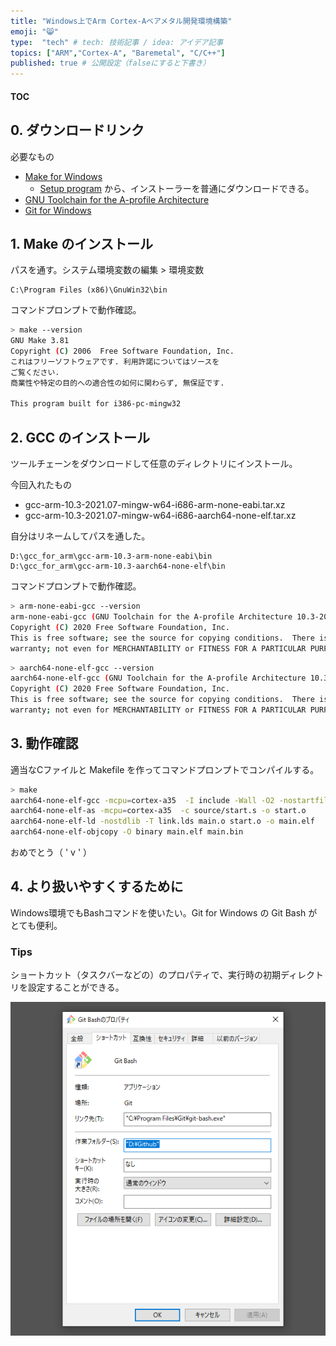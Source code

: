 ```yaml
---
title: "Windows上でArm Cortex-Aベアメタル開発環境構築"
emoji: "😸"
type:  "tech" # tech: 技術記事 / idea: アイデア記事
topics: ["ARM","Cortex-A", "Baremetal", "C/C++"]
published: true # 公開設定（falseにすると下書き）
---
```


#### TOC


## 0. ダウンロードリンク

必要なもの

* [Make for Windows](http://gnuwin32.sourceforge.net/packages/make.htm)
  * [Setup program](http://gnuwin32.sourceforge.net/downlinks/make.php) から、インストーラーを普通にダウンロードできる。
* [GNU Toolchain for the A-profile Architecture](https://developer.arm.com/tools-and-software/open-source-software/developer-tools/gnu-toolchain/gnu-a/downloads)
* [Git for Windows](https://gitforwindows.org/)


## 1. Make のインストール

パスを通す。システム環境変数の編集 > 環境変数

```:Path(e.g.
C:\Program Files (x86)\GnuWin32\bin
```

コマンドプロンプトで動作確認。

```Bash
> make --version
GNU Make 3.81
Copyright (C) 2006  Free Software Foundation, Inc.
これはフリーソフトウェアです. 利用許諾についてはソースを
ご覧ください.
商業性や特定の目的への適合性の如何に関わらず, 無保証です.

This program built for i386-pc-mingw32
```


## 2. GCC のインストール

ツールチェーンをダウンロードして任意のディレクトリにインストール。

今回入れたもの

* gcc-arm-10.3-2021.07-mingw-w64-i686-arm-none-eabi.tar.xz
* gcc-arm-10.3-2021.07-mingw-w64-i686-aarch64-none-elf.tar.xz

自分はリネームしてパスを通した。

```:Path(e.g.
D:\gcc_for_arm\gcc-arm-10.3-arm-none-eabi\bin
D:\gcc_for_arm\gcc-arm-10.3-aarch64-none-elf\bin
```

コマンドプロンプトで動作確認。

```Bash
> arm-none-eabi-gcc --version
arm-none-eabi-gcc (GNU Toolchain for the A-profile Architecture 10.3-2021.07 (arm-10.29)) 10.3.1 20210621
Copyright (C) 2020 Free Software Foundation, Inc.
This is free software; see the source for copying conditions.  There is NO
warranty; not even for MERCHANTABILITY or FITNESS FOR A PARTICULAR PURPOSE.
```

```Bash
> aarch64-none-elf-gcc --version
aarch64-none-elf-gcc (GNU Toolchain for the A-profile Architecture 10.3-2021.07 (arm-10.29)) 10.3.1 20210621
Copyright (C) 2020 Free Software Foundation, Inc.
This is free software; see the source for copying conditions.  There is NO
warranty; not even for MERCHANTABILITY or FITNESS FOR A PARTICULAR PURPOSE.
```


## 3. 動作確認

適当なCファイルと Makefile を作ってコマンドプロンプトでコンパイルする。

```Bash
> make
aarch64-none-elf-gcc -mcpu=cortex-a35  -I include -Wall -O2 -nostartfiles -ffreestanding  -c source/main.c -o main.o
aarch64-none-elf-as -mcpu=cortex-a35  -c source/start.s -o start.o
aarch64-none-elf-ld -nostdlib -T link.lds main.o start.o -o main.elf
aarch64-none-elf-objcopy -O binary main.elf main.bin
```

おめでとう（ ' v ' ）


## 4. より扱いやすくするために

Windows環境でもBashコマンドを使いたい。Git for Windows の Git Bash がとても便利。

### Tips

ショートカット（タスクバーなどの）のプロパティで、実行時の初期ディレクトリを設定することができる。

![clipboard.png](/images/windows_zyoude_arm_cortex_a_baremetal_kankyou/OpdutuABO-clipboard.png)

